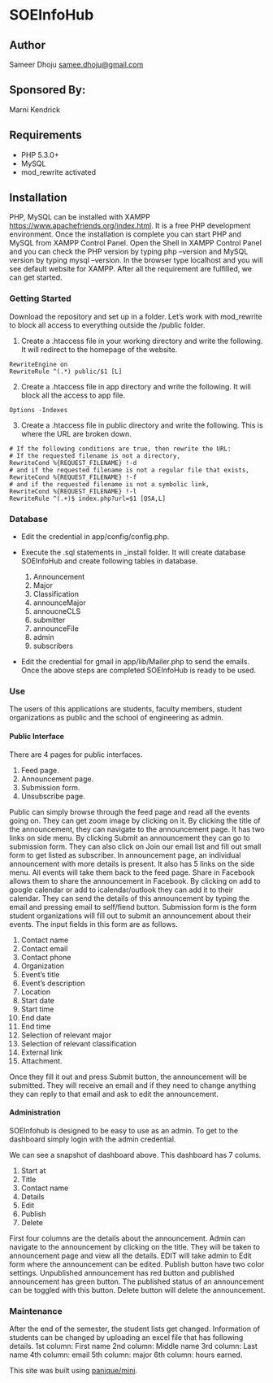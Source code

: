 # SOEInfoHub 
## Author  
   Sameer Dhoju samee.dhoju@gmail.com
## Sponsored By:  
Marni Kendrick

## Requirements
   -	PHP 5.3.0+ 
   -	MySQL
   -	mod_rewrite activated
## Installation 
  PHP, MySQL can be installed with XAMPP https://www.apachefriends.org/index.html.  It is a free PHP development environment. Once the       installation is complete you can start PHP and MySQL from XAMPP Control Panel. Open the Shell in XAMPP Control Panel and you can check     the PHP version by typing php –version and MySQL version by typing mysql –version. In the browser type localhost and you will see default   website for XAMPP. After all the requirement are fulfilled, we can get started. 

### Getting Started 
Download the repository and set up in a folder. Let’s work with mod_rewrite to block all access to everything outside the /public folder.
1.	Create a .htaccess file in your working directory and write the following. It will redirect to the homepage of the website. 

```
RewriteEngine on
RewriteRule ^(.*) public/$1 [L]
```
2.	Create a .htaccess file in app directory and write the following. It will block all the access to app file.

```
Options -Indexes
```
3.	Create a .htaccess file in public directory and write the following. This is where the URL are broken down.

```
# If the following conditions are true, then rewrite the URL:
# If the requested filename is not a directory,
RewriteCond %{REQUEST_FILENAME} !-d
# and if the requested filename is not a regular file that exists,
RewriteCond %{REQUEST_FILENAME} !-f
# and if the requested filename is not a symbolic link,
RewriteCond %{REQUEST_FILENAME} !-l
RewriteRule ^(.+)$ index.php?url=$1 [QSA,L]
```
### Database
- Edit the credential in app/config/config.php. 
- Execute the .sql statements in _install folder. 
It will create database SOEInfoHub and create following tables in database.
   1.	Announcement
   2.	Major
   3.	Classification
   4.	announceMajor
   5.	annoucneCLS
   6.	submitter
   7.	announceFile
   8.	admin
   9.	subscribers

- Edit the credential for gmail in app/lib/Mailer.php to send the emails. Once the above steps are completed SOEInfoHub is ready to be used. 
### Use
The users of this applications are students, faculty members, student organizations as public and the school of engineering as admin.
#### Public Interface
There are 4 pages for public interfaces. 
   1.	Feed page.
   2.	Announcement page.
   3.	Submission form. 
   4.	Unsubscribe page.

Public can simply browse through the feed page and read all the events going on. They can get zoom image by clicking on it. By clicking the title of the announcement, they can navigate to the announcement page. It has two links on side menu. By clicking Submit an announcement they can go to submission form. They can also click on Join our email list and fill out small form to get listed as subscriber. In announcement page, an individual announcement with more details is present. It also has 5 links on the side menu. All events will take them back to the feed page. Share in Facebook allows them to share the announcement in Facebook. By clicking on add to google calendar or add to icalendar/outlook they can add it to their calendar. They can send the details of this announcement by typing the email and pressing email to self/fiend button.
Submission form is the form student organizations will fill out to submit an announcement about their events. The input fields in this form are as follows.
   1.	Contact name
   2.	Contact email
   3.	Contact phone
   4.	Organization
   5.	Event’s title
   6.	Event’s description
   7.	Location
   8.	Start date
   9.	Start time
   10.	End date
   11.	End time
   12.	Selection of relevant major
   13.	Selection of relevant classification 
   14.	External link
   15.	Attachment.
   
Once they fill it out and press Submit button, the announcement will be submitted. They will receive an email and if they need to change anything they can reply to that email and ask to edit the announcement. 

#### Administration
SOEInfohub is designed to be easy to use as an admin. To get to the dashboard simply login with the admin credential. 
 
We can see a snapshot of dashboard above. This dashboard has 7 colums.
   1.	Start at 
   2.	Title
   3.	Contact name
   4.	Details
   5.	Edit
   6.	Publish 
   7.	Delete
   
First four columns are the details about the announcement. Admin can navigate to the announcement by clicking on the title. They will be taken to announcement page and view all the details. EDIT will take admin to Edit form where the announcement can be edited. Publish button have two color settings. Unpublished announcement has red button and published announcement has green button. The published status of an announcement can be toggled with this button. Delete button will delete the announcement.

### Maintenance 
 
After the end of the semester, the student lists get changed. Information of students can be changed by uploading an excel file that has following details.
	1st column: First name
	2nd column: Middle name
	3rd column: Last name
	4th column: email
	5th column: major
	6th column: hours earned. 
   
This site was built using [panique/mini](https://github.com/panique/mini).


